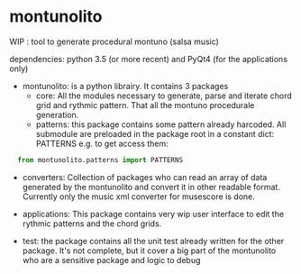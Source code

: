 # montunolito
WIP : tool to generate procedural montuno (salsa music)

dependencies: python 3.5 (or more recent) and PyQt4 (for the applications only)

- montunolito:
is a python librairy. It contains 3 packages
  - core:
  All the modules necessary to generate, parse and iterate chord grid and rythmic pattern.  That all the montuno procedurale generation.
  - patterns:
  this package contains some pattern already harcoded. All submodule are preloaded in the package root in a constant dict: PATTERNS
  e.g. to get access them:
```python
  from montunolito.patterns import PATTERNS
```

  - converters:
  Collection of packages who can read an array of data generated by the montunolito and convert it in other readable format. Currently only the music xml converter for musescore is done.

- applications:
	This package contains very wip user interface to edit the rythmic patterns and the chord grids.
- test:
the package contains all the unit test already written for the other package. It's not complete, but it cover a big part of the montunolito who are a sensitive package and logic to debug
